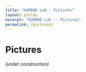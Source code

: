 ```yaml
---
title: "HUMANE Lab - Pictures"
layout: piclay
excerpt: "HUMANE Lab -- Pictures"
permalink: /pictures/
---
```


# Pictures
*(under construction)*
